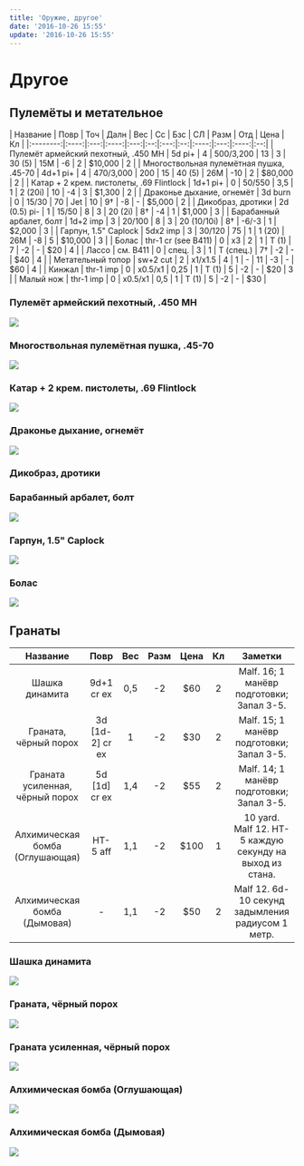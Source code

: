 ```yaml
---
title: 'Оружие, другое'
date: '2016-10-26 15:55'
update: '2016-10-26 15:55'
---
```


# Другое

## Пулемёты и метательное

 \| Название \| Повр \| Точ \| Далн \| Вес \| Сс \| Бзс \| СЛ \| Разм \| Отд \| Цена \| Кл \| \|:--------:\|:----:\|:---:\|:----:\|:---:\|:--:\|:---:\|:--:\|:----:\|:---:\|:----:\|:--:\| \| Пулемёт армейский пехотный, .450 MH \| 5d pi+ \| 4 \| 500/3,200 \| 13 \| 3 \| 30 \(5\) \| 15М \| -6 \| 2 \| $10,000 \| 2 \| \| Многоствольная пулемётная пушка, .45-70 \| 4d+1 pi+ \| 4 \| 470/3,000 \| 200 \| 15 \| 40 \(5\) \| 26M \| -10 \| 2 \| $80,000 \| 2 \| \| Катар + 2 крем. пистолеты, .69 Flintlock \| 1d+1 pi+ \| 0 \| 50/550 \| 3,5 \| 1 \| 2 \(20i\) \| 10 \| -4 \| 3 \| $1,300 \| 2 \| \| Драконье дыхание, огнемёт \| 3d burn \| 0 \| 15/30 \| 70 \| Jet \| 10 \| 9† \| -8 \| - \| $5,000 \| 2 \| \| Дикобраз, дротики \| 2d \(0.5\) pi- \| 1 \| 15/50 \| 8 \| 3 \| 20 \(2i\) \| 8† \| -4 \| 1 \| $1,000 \| 3 \| \| Барабанный арбалет, болт \| 1d+2 imp \| 3 \| 20/100 \| 8 \| 3 \| 20 \(10/10i\) \| 8† \| -6/-3 \| 1 \| $2,000 \| 3 \| \| Гарпун, 1.5" Caplock \| 5dx2 imp \| 3 \| 30/120 \| 75 \| 1 \| 1 \(20\) \| 26M \| -8 \| 5 \| $10,000 \| 3 \| \| Болас \| thr-1 cr \(see B411\) \| 0 \| x3 \| 2 \| 1 \| T \(1\) \| 7 \| -2 \| - \| $20 \| 4 \| \| Лассо \| см. B411 \| 0 \| спец. \| 3 \| 1 \| T \(спец.\) \| 7† \| -2 \| - \| $40 \| 4 \| \| Метательный топор \| sw+2 cut \| 2 \| x1/x1.5 \| 4 \| 1 \| - \| 11 \| -3 \| - \| $60 \| 4 \| \| Кинжал \| thr-1 imp \| 0 \| x0.5/x1 \| 0,25 \| 1 \| T \(1\) \| 5 \| -2 \| - \| $20 \| 3 \| \| Малый нож \| thr-1 imp \| 0 \| x0.5/x1 \| 0,5 \| 1 \| Т \(1\) \| 5 \| -2 \| - \| $30 \|

### Пулемёт армейский пехотный, .450 MH

![](https://d2mxuefqeaa7sj.cloudfront.net/s_96F55C76CD940FA3FD782AE8B4CC431DBE6B4364679C9204D9CED49BA9BA3A29_1476703465193_large.jpg)

### Многоствольная пулемётная пушка, .45-70

![](https://d2mxuefqeaa7sj.cloudfront.net/s_96F55C76CD940FA3FD782AE8B4CC431DBE6B4364679C9204D9CED49BA9BA3A29_1476703622666_Colt+1890+Gatling+gun+02.jpg)

### Катар + 2 крем. пистолеты, .69 Flintlock

![](https://d2mxuefqeaa7sj.cloudfront.net/s_96F55C76CD940FA3FD782AE8B4CC431DBE6B4364679C9204D9CED49BA9BA3A29_1477312147434_16.jpg)

### Драконье дыхание, огнемёт

![](https://d2mxuefqeaa7sj.cloudfront.net/s_96F55C76CD940FA3FD782AE8B4CC431DBE6B4364679C9204D9CED49BA9BA3A29_1477311130571_0_8a1d1_ab2cbd0b.jpg)

### Дикобраз, дротики

### Барабанный арбалет, болт

![](https://d2mxuefqeaa7sj.cloudfront.net/s_96F55C76CD940FA3FD782AE8B4CC431DBE6B4364679C9204D9CED49BA9BA3A29_1477310746019_crossbow_7+copy.jpg)

### Гарпун, 1.5" Caplock

![](https://d2mxuefqeaa7sj.cloudfront.net/s_96F55C76CD940FA3FD782AE8B4CC431DBE6B4364679C9204D9CED49BA9BA3A29_1477311657694_harp.jpg)

### Болас

![](https://d2mxuefqeaa7sj.cloudfront.net/s_96F55C76CD940FA3FD782AE8B4CC431DBE6B4364679C9204D9CED49BA9BA3A29_1477311723536_641109748a1fad77b59b84a8b79.jpg)

## Гранаты

| Название | Повр | Вес | Разм | Цена | Кл | Заметки |
| :---: | :---: | :---: | :---: | :---: | :---: | :---: |
| Шашка динамита | 9d+1 cr ex | 0,5 | -2 | $60 | 2 | Malf. 16; 1 манёвр подготовки; Запал 3-5. |
| Граната, чёрный порох | 3d \[1d-2\] cr ex | 1 | -2 | $30 | 2 | Malf. 15; 1 манёвр подготовки; Запал 3-5. |
| Граната усиленная, чёрный порох | 5d \[1d\] cr ex | 1,4 | -2 | $55 | 2 | Malf. 14; 1 манёвр подготовки; Запал 3-5. |
| Алхимическая бомба \(Оглушающая\) | HT-5 aff | 1,1 | -2 | $100 | 1 | 10 yard. Malf 12. HT-5 каждую секунду на выход из стана. |
| Алхимическая бомба \(Дымовая\) | - | 1,1 | -2 | $50 | 2 | Malf 12. 6d-10 секунд задымления радиусом 1 метр. |

### Шашка динамита

![](https://d2mxuefqeaa7sj.cloudfront.net/s_96F55C76CD940FA3FD782AE8B4CC431DBE6B4364679C9204D9CED49BA9BA3A29_1476702826119_32907-150441.jpeg)

### Граната, чёрный порох

![](https://d2mxuefqeaa7sj.cloudfront.net/s_96F55C76CD940FA3FD782AE8B4CC431DBE6B4364679C9204D9CED49BA9BA3A29_1476702931640_1847-1914.jpg)

### Граната усиленная, чёрный порох

![](https://d2mxuefqeaa7sj.cloudfront.net/s_96F55C76CD940FA3FD782AE8B4CC431DBE6B4364679C9204D9CED49BA9BA3A29_1476702931640_1847-1914.jpg)

### Алхимическая бомба \(Оглушающая\)

![](https://d2mxuefqeaa7sj.cloudfront.net/s_96F55C76CD940FA3FD782AE8B4CC431DBE6B4364679C9204D9CED49BA9BA3A29_1476703166668_peppers+grenades.jpg)

### Алхимическая бомба \(Дымовая\)

![](https://d2mxuefqeaa7sj.cloudfront.net/s_96F55C76CD940FA3FD782AE8B4CC431DBE6B4364679C9204D9CED49BA9BA3A29_1476703166668_peppers+grenades.jpg)

